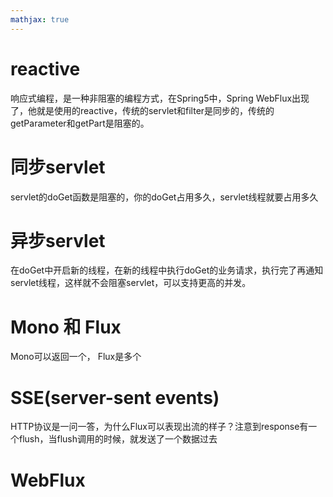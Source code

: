 ```yaml
---
mathjax: true
---
```


# reactive
响应式编程，是一种非阻塞的编程方式，在Spring5中，Spring WebFlux出现了，他就是使用的reactive，传统的servlet和filter是同步的，传统的getParameter和getPart是阻塞的。

# 同步servlet
servlet的doGet函数是阻塞的，你的doGet占用多久，servlet线程就要占用多久

# 异步servlet
在doGet中开启新的线程，在新的线程中执行doGet的业务请求，执行完了再通知servlet线程，这样就不会阻塞servlet，可以支持更高的并发。

# Mono 和 Flux
Mono可以返回一个， Flux是多个

# SSE(server-sent events)
HTTP协议是一问一答，为什么Flux可以表现出流的样子？注意到response有一个flush，当flush调用的时候，就发送了一个数据过去

# WebFlux